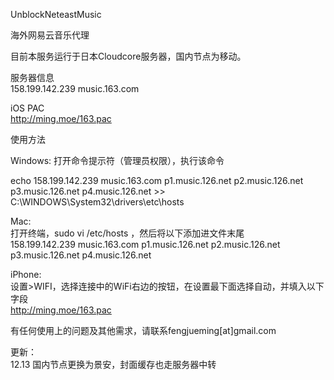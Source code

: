 UnblockNeteastMusic

海外网易云音乐代理

目前本服务运行于日本Cloudcore服务器，国内节点为移动。

服务器信息</br>
158.199.142.239 music.163.com

iOS PAC</br>
http://ming.moe/163.pac

使用方法

Windows:
打开命令提示符（管理员权限），执行该命令

echo 158.199.142.239 music.163.com p1.music.126.net p2.music.126.net p3.music.126.net p4.music.126.net >> C:\WINDOWS\System32\drivers\etc\hosts</br>

Mac:</br>
打开终端，sudo vi /etc/hosts ，然后将以下添加进文件末尾</br>
158.199.142.239 music.163.com p1.music.126.net p2.music.126.net p3.music.126.net p4.music.126.net

iPhone:</br>
设置>WIFI，选择连接中的WiFi右边的按钮，在设置最下面选择自动，并填入以下字段</br>
http://ming.moe/163.pac

有任何使用上的问题及其他需求，请联系fengjueming[at]gmail.com

更新：</br>
12.13 国内节点更换为景安，封面缓存也走服务器中转
